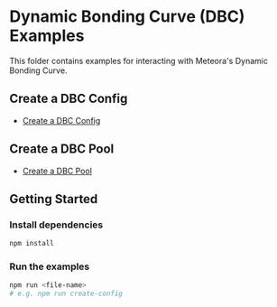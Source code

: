 # Dynamic Bonding Curve (DBC) Examples

This folder contains examples for interacting with Meteora's Dynamic Bonding Curve.

## Create a DBC Config

- [Create a DBC Config](./src/create-config.ts)

## Create a DBC Pool

- [Create a DBC Pool](./src/create-pool.ts)

## Getting Started

### Install dependencies

```bash
npm install
```

### Run the examples

```bash
npm run <file-name>
# e.g. npm run create-config
```
